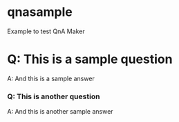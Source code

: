 # qnasample
Example to test QnA Maker


<h1> Q: This is a sample question </h1>
<p> A: And this is a sample answer </p>

### Q: This is another question
A: And this is another sample answer
